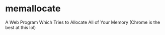 # memallocate
 A Web Program Which Tries to Allocate All of Your Memory (Chrome is the best at this lol)
